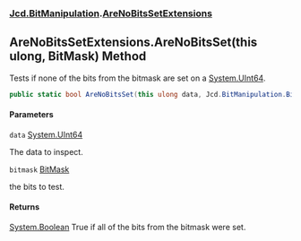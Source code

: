 ### [Jcd.BitManipulation](Jcd.BitManipulation.md 'Jcd.BitManipulation').[AreNoBitsSetExtensions](Jcd.BitManipulation.AreNoBitsSetExtensions.md 'Jcd.BitManipulation.AreNoBitsSetExtensions')

## AreNoBitsSetExtensions.AreNoBitsSet(this ulong, BitMask) Method

Tests if none of the bits from the bitmask are set on
a [System.UInt64](https://docs.microsoft.com/en-us/dotnet/api/System.UInt64 'System.UInt64').

```csharp
public static bool AreNoBitsSet(this ulong data, Jcd.BitManipulation.BitMask bitmask);
```

#### Parameters

<a name='Jcd.BitManipulation.AreNoBitsSetExtensions.AreNoBitsSet(thisulong,Jcd.BitManipulation.BitMask).data'></a>

`data` [System.UInt64](https://docs.microsoft.com/en-us/dotnet/api/System.UInt64 'System.UInt64')

The data to inspect.

<a name='Jcd.BitManipulation.AreNoBitsSetExtensions.AreNoBitsSet(thisulong,Jcd.BitManipulation.BitMask).bitmask'></a>

`bitmask` [BitMask](Jcd.BitManipulation.BitMask.md 'Jcd.BitManipulation.BitMask')

the bits to test.

#### Returns

[System.Boolean](https://docs.microsoft.com/en-us/dotnet/api/System.Boolean 'System.Boolean')
True if all of the bits from the bitmask were set.
